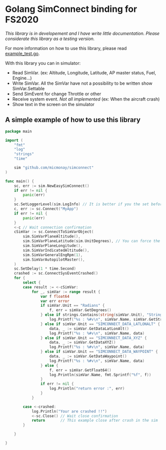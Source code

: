 # Golang SimConnect binding for FS2020

_This library is in developement and I have write little documentation. Please considerate this library as a testing version._

For more information on how to use this library, please read [example_test.go](https://github.com/micmonay/simconnect/blob/master/example_test.go).

With this library you can in simulator:
- Read SimVar. (ex: Altitude, Longitude, Latitude, AP master status, Fuel, Engine...)
- Write SimVar. All the SimVar have not a possibility to be written show SimVar.Settable
- Send SimEvent for change Throttle or other
- Receive system event. _Not all implemented_ (ex: When the aircraft crash)
- Show text in the screen on the simulator

## A simple example of how to use this library
```go
package main

import (
	"fmt"
	"log"
	"strings"
	"time"

	sim "github.com/micmonay/simconnect"
)

func main() {
	sc, err := sim.NewEasySimConnect()
	if err != nil {
		panic(err)
	}
	sc.SetLoggerLevel(sim.LogInfo) // It is better if you the set before connect
	c, err := sc.Connect("MyApp")
	if err != nil {
		panic(err)
	}
	<-c // Wait connection confirmation
	cSimVar := sc.ConnectToSimVarObject(
		sim.SimVarPlaneAltitude(),
		sim.SimVarPlaneLatitude(sim.UnitDegrees), // You can force the units
		sim.SimVarPlaneLongitude(),
		sim.SimVarIndicatedAltitude(),
		sim.SimVarGeneralEngRpm(1),
		sim.SimVarAutopilotMaster(),
	)
	sc.SetDelay(1 * time.Second)
	crashed := sc.ConnectSysEventCrashed()
	for {
		select {
		case result := <-cSimVar:
			for _, simVar := range result {
				var f float64
				var err error
				if simVar.Unit == "Radians" {
					f, err = simVar.GetDegrees()
				} else if strings.Contains(string(simVar.Unit), "String") {
					log.Printf("%s : %#v\n", simVar.Name, simVar.GetString())
				} else if simVar.Unit == "SIMCONNECT_DATA_LATLONALT" {
					data, _ := simVar.GetDataLatLonAlt()
					log.Printf("%s : %#v\n", simVar.Name, data)
				} else if simVar.Unit == "SIMCONNECT_DATA_XYZ" {
					data, _ := simVar.GetDataXYZ()
					log.Printf("%s : %#v\n", simVar.Name, data)
				} else if simVar.Unit == "SIMCONNECT_DATA_WAYPOINT" {
					data, _ := simVar.GetDataWaypoint()
					log.Printf("%s : %#v\n", simVar.Name, data)
				} else {
					f, err = simVar.GetFloat64()
					log.Println(simVar.Name, fmt.Sprintf("%f", f))
				}
				if err != nil {
					log.Println("return error :", err)
				}
			}

		case <-crashed:
			log.Println("Your are crashed !!")
			<-sc.Close() // Wait close confirmation
			return       // This example close after crash in the sim
		}

	}

}

```
